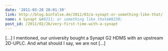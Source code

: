 ```yaml
---
date: '2011-03-28 20:01:39'
link: http://blog.binfalse.de/2011/03/a-synapt-or-something-like-that/
name: A Synapt &#8211; or something like that&#8230;
post_id: /2011/02/26/very-first-time-with-a-synapt
---
```


[...] I mentioned, our university bought a Synapt G2 HDMS with an upstream 2D-UPLC. And what should I say, we are not [...]